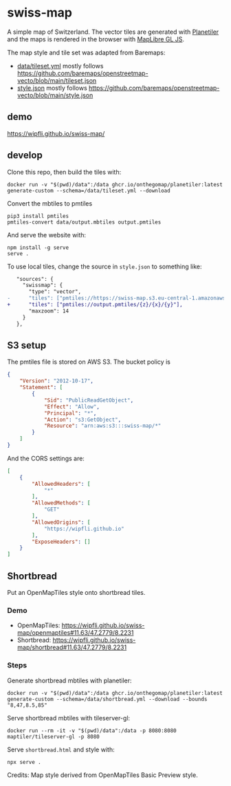 # swiss-map
A simple map of Switzerland. The vector tiles are generated with [Planetiler](https://github.com/onthegomap/planetiler) and the maps is rendered in the browser with [MapLibre GL JS](https://github.com/maplibre/maplibre-gl-js).

The map style and tile set was adapted from Baremaps:
* [data/tileset.yml](data/tileset.yml) mostly follows https://github.com/baremaps/openstreetmap-vecto/blob/main/tileset.json
* [style.json](style.json) mostly follows https://github.com/baremaps/openstreetmap-vecto/blob/main/style.json

## demo

https://wipfli.github.io/swiss-map/

## develop

Clone this repo, then build the tiles with:

```
docker run -v "$(pwd)/data":/data ghcr.io/onthegomap/planetiler:latest generate-custom --schema=/data/tileset.yml --download
```

Convert the mbtiles to pmtiles

```
pip3 install pmtiles
pmtiles-convert data/output.mbtiles output.pmtiles
```

And serve the website with:

```
npm install -g serve
serve .
```

To use local tiles, change the source in `style.json` to something like:

```diff
   "sources": {
     "swissmap": {
       "type": "vector",
-      "tiles": ["pmtiles://https://swiss-map.s3.eu-central-1.amazonaws.com/output.pmtiles/{z}/{x}/{y}"],
+      "tiles": ["pmtiles://output.pmtiles/{z}/{x}/{y}"],
       "maxzoom": 14
     }
   },
```

## S3 setup

The pmtiles file is stored on AWS S3. The bucket policy is

```json
{
    "Version": "2012-10-17",
    "Statement": [
        {
            "Sid": "PublicReadGetObject",
            "Effect": "Allow",
            "Principal": "*",
            "Action": "s3:GetObject",
            "Resource": "arn:aws:s3:::swiss-map/*"
        }
    ]
}
```

And the CORS settings are:

```json
[
    {
        "AllowedHeaders": [
            "*"
        ],
        "AllowedMethods": [
            "GET"
        ],
        "AllowedOrigins": [
            "https://wipfli.github.io"
        ],
        "ExposeHeaders": []
    }
]
``` 

## Shortbread

Put an OpenMapTiles style onto shortbread tiles.

### Demo

* OpenMapTiles: https://wipfli.github.io/swiss-map/openmaptiles#11.63/47.2779/8.2231
* Shortbread: https://wipfli.github.io/swiss-map/shortbread#11.63/47.2779/8.2231

### Steps

Generate shortbread mbtiles with planetiler:

```
docker run -v "$(pwd)/data":/data ghcr.io/onthegomap/planetiler:latest generate-custom --schema=/data/shortbread.yml --download --bounds "8,47,8.5,85"
```

Serve shortbread mbtiles with tileserver-gl:
```
docker run --rm -it -v "$(pwd)/data":/data -p 8080:8080 maptiler/tileserver-gl -p 8080
```

Serve `shortbread.html` and style with:
```
npx serve .
```

Credits: Map style derived from OpenMapTiles Basic Preview style.
